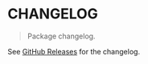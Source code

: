 # CHANGELOG

> Package changelog.

See [GitHub Releases](https://github.com/stdlib-js/stats-base-dists-exponential-stdev/releases) for the changelog.